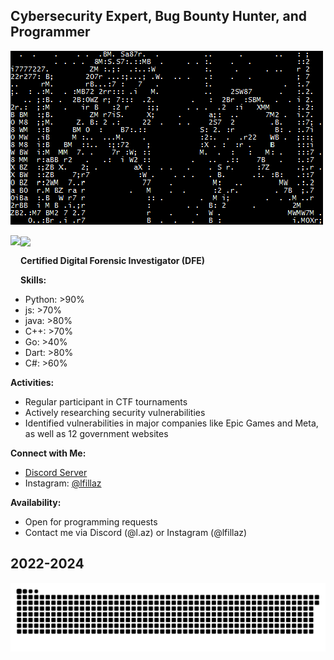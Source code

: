 ## Cybersecurity Expert, Bug Bounty Hunter, and Programmer

<p align="left">
  <img src="lazandpc.gif">
</p>
<img align="left" height=97 src="https://github-profile-trophy.vercel.app/?username=lfillaz&theme=radical&no-frame=true&title=Stars,Followers,Commits&column=-1"/>

<a href="#">
  <img height=200 align="center" src="https://my-stats-43gk.vercel.app/api/top-langs/?username=lfillaz&hide=html,scss,css&langs_count=8&layout=compact&theme=radical&card_width=150" />
</a>




**Certified Digital Forensic Investigator (DFE)**

**Skills:**
- Python: >90%
- js: >70%
- java: >80%
- C++: >70%
- Go: >40%
- Dart: >80%
- C#: >60%

**Activities:**
- Regular participant in CTF tournaments
- Actively researching security vulnerabilities
- Identified vulnerabilities in major companies like Epic Games and Meta, as well as 12 government websites

**Connect with Me:**
- [Discord Server](https://discord.gg/tpbVvUgcE3)
- Instagram: [@lfillaz](https://www.instagram.com/lfillaz)

**Availability:**
- Open for programming requests
- Contact me via Discord (@l.az) or Instagram (@lfillaz)

## 2022-2024
![Snake animation](laz.svg)
